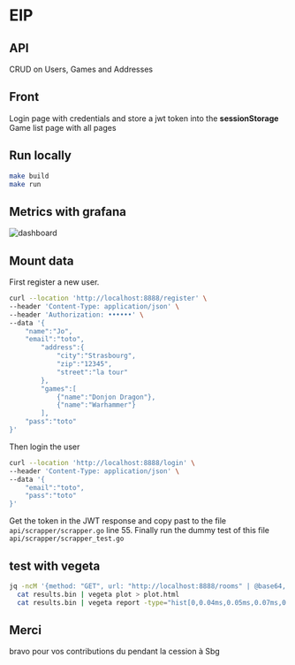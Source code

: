 # EIP

## API

CRUD on Users, Games and Addresses

## Front

Login page with credentials and store a jwt token into the **sessionStorage**
Game list page with all pages

## Run locally

```sh
make build
make run
```

## Metrics with grafana

![dashboard](doc/grafana-dashboard.jpg)

## Mount data

First register a new user.

```sh
curl --location 'http://localhost:8888/register' \
--header 'Content-Type: application/json' \
--header 'Authorization: ••••••' \
--data '{
    "name":"Jo",
    "email":"toto",
		"address":{
			"city":"Strasbourg",
            "zip":"12345",
            "street":"la tour"
		},
		"games":[
			{"name":"Donjon Dragon"},
			{"name":"Warhammer"}
		],
    "pass":"toto"
}'
```

Then login the user

```sh
curl --location 'http://localhost:8888/login' \
--header 'Content-Type: application/json' \
--data '{
    "email":"toto",
    "pass":"toto"
}'
```

Get the token in the JWT response and copy past to the file `api/scrapper/scrapper.go` line 55.
Finally run the dummy test of this file `api/scrapper/scrapper_test.go`

## test with vegeta

```sh
jq -ncM '{method: "GET", url: "http://localhost:8888/rooms" | @base64, header: {"Authorization": ["Bearer eyJhbGciOiJIUzI1NiIsInR5cCI6IkpXVCJ9.eyJ1dWlkX3VzZXIiOiIwMWI3ZmJhZS01MjdmLTQ4ZTctODgxMi0wNGMxZGJmOGJiZWUiLCJhY2Nlc3NfbGV2ZWwiOiIiLCJlbWFpbCI6ImJpZGVuQHRlc3QuZ28iLCJleHAiOjE3MzA5OTYwMzN9.ndAHWSPiIuniNM-wZQNMqdGVR01rJAlw5AkKVTalfhk"]}}'  | vegeta attack -duration=5s | tee results.bin | vegeta report  vegeta report -type=json results.bin > metrics.json
  cat results.bin | vegeta plot > plot.html
  cat results.bin | vegeta report -type="hist[0,0.04ms,0.05ms,0.07ms,0.08ms,1ms,3ms]"
```

## Merci

bravo pour vos contributions du pendant la cession à Sbg
